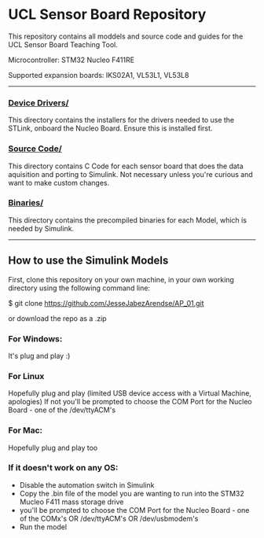 # UCL Sensor Board Repository

This repository contains all moddels and source code and guides for the UCL Sensor Board Teaching Tool.

Microcontroller: STM32 Nucleo F411RE

Supported expansion boards: IKS02A1, VL53L1, VL53L8

---

### [Device Drivers/](https://github.com/JesseJabezArendse/AP_01/tree/main/driver%20installation)
This directory contains the installers for the drivers needed to use the STLink, onboard the Nucleo Board. Ensure this is installed first.

### [Source Code/](https://github.com/JesseJabezArendse/AP_01/tree/main/src)
This directory contains C Code for each sensor board that does the data aquisition and porting to Simulink. Not necessary unless you're curious and want to make custom changes.

### [Binaries/](https://github.com/JesseJabezArendse/AP_01/tree/main/binaries)
This directory contains the precompiled binaries for each Model, which is needed by Simulink.

---

## How to use the Simulink Models

First, clone this repository on your own machine, in your own working directory using the following command line:

$ git clone https://github.com/JesseJabezArendse/AP_01.git

or download the repo as a .zip



### For Windows:
   It's plug and play :)

### For Linux 
   Hopefully plug and play (limited USB device access with a Virtual Machine, apologies)
   If not you'll be prompted to choose the COM Port for the Nucleo Board - one of the /dev/ttyACM's
   
### For Mac:
   Hopefully plug and play too


### If it doesn't work on any OS:
   - Disable the automation switch in Simulink
   - Copy the .bin file of the model you are wanting to run into the STM32 Mucleo F411 mass storage drive
   -  you'll be prompted to choose the COM Port for the Nucleo Board - one of the COMx's OR /dev/ttyACM's OR /dev/usbmodem's
   - Run the model
